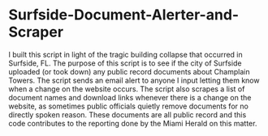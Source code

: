 # Surfside-Document-Alerter-and-Scraper
I built this script in light of the tragic building collapse that occurred in Surfside, FL. The purpose of this script is to see if the city of Surfside uploaded (or took down) any public record documents about Champlain Towers. 
The script sends an email alert to anyone I input letting them know when a change on the website occurs. The script also scrapes a list of document names and download links whenever there is a change on the website, as sometimes public officials quietly remove documents for no directly spoken reason. These documents are all public record and this code contributes to the reporting done by the Miami Herald on this matter.
